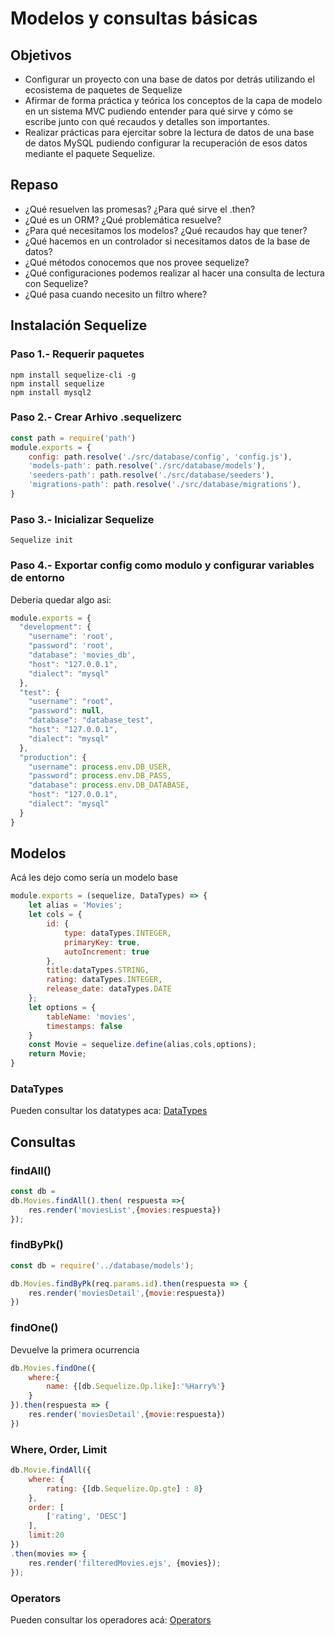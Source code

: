 # Modelos y consultas básicas

## Objetivos

- Configurar un proyecto con una base de datos por detrás utilizando el ecosistema de paquetes de Sequelize
- Afirmar de forma práctica y teórica los conceptos de la capa de modelo en un sistema MVC pudiendo entender para qué sirve y cómo se escribe junto con qué recaudos y detalles son importantes.
- Realizar prácticas para ejercitar sobre la lectura de datos de una base de datos MySQL pudiendo configurar la recuperación de esos datos mediante el paquete Sequelize.

## Repaso
- ¿Qué resuelven las promesas? ¿Para qué sirve el .then?
- ¿Qué es un ORM? ¿Qué problemática resuelve?
- ¿Para qué necesitamos los modelos? ¿Qué recaudos hay que tener?
- ¿Qué hacemos en un controlador si necesitamos datos de la base de datos?
- ¿Qué métodos conocemos que nos provee sequelize?
- ¿Qué configuraciones podemos realizar al hacer una consulta de lectura con Sequelize?
- ¿Qué pasa cuando necesito un filtro where?


## Instalación Sequelize

### Paso 1.- Requerir paquetes

```
npm install sequelize-cli -g
npm install sequelize
npm install mysql2
```

### Paso 2.- Crear Arhivo .sequelizerc

```js
const path = require('path')
module.exports = {
    config: path.resolve('./src/database/config', 'config.js'),
    'models-path': path.resolve('./src/database/models'),
    'seeders-path': path.resolve('./src/database/seeders'),
    'migrations-path': path.resolve('./src/database/migrations'),
}
```

### Paso 3.- Inicializar Sequelize

```
Sequelize init
```

### Paso 4.- Exportar config como modulo y configurar variables de entorno

Deberia quedar algo asi:
```js
module.exports = {
  "development": {
    "username": 'root',
    "password": 'root',
    "database": 'movies_db',
    "host": "127.0.0.1",
    "dialect": "mysql"
  },
  "test": {
    "username": "root",
    "password": null,
    "database": "database_test",
    "host": "127.0.0.1",
    "dialect": "mysql"
  },
  "production": {
    "username": process.env.DB_USER,
    "password": process.env.DB_PASS,
    "database": process.env.DB_DATABASE,
    "host": "127.0.0.1",
    "dialect": "mysql"
  }
}
```

## Modelos

Acá les dejo como sería un modelo base

```js
module.exports = (sequelize, DataTypes) => {
    let alias = 'Movies';
    let cols = {
        id: {
            type: dataTypes.INTEGER,
            primaryKey: true,
            autoIncrement: true
        },
        title:dataTypes.STRING,
        rating: dataTypes.INTEGER,
        release_date: dataTypes.DATE
    };
    let options = {
        tableName: 'movies',
        timestamps: false
    }
    const Movie = sequelize.define(alias,cols,options);
    return Movie;
}

```
### DataTypes
Pueden consultar los datatypes aca: [DataTypes](https://sequelize.org/master/manual/model-basics.html#data-types)

## Consultas

### findAll()

```js
const db = 
db.Movies.findAll().then( respuesta =>{
    res.render('moviesList',{movies:respuesta})
});
```

### findByPk()

```js
const db = require('../database/models');

db.Movies.findByPk(req.params.id).then(respuesta => {
    res.render('moviesDetail',{movie:respuesta})
})
```

### findOne()
Devuelve la primera ocurrencia

```js
db.Movies.findOne({
    where:{
        name: {[db.Sequelize.Op.like]:'%Harry%'}
    }
}).then(respuesta => {
    res.render('moviesDetail',{movie:respuesta})
})
```

### Where, Order, Limit
```js
db.Movie.findAll({
    where: {
        rating: {[db.Sequelize.Op.gte] : 8}
    },
    order: [
        ['rating', 'DESC']
    ],
    limit:20
})
.then(movies => {
    res.render('filteredMovies.ejs', {movies});
});
```

### Operators
Pueden consultar los operadores acá: [Operators](https://sequelize.org/master/manual/model-querying-basics.html#operators)